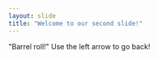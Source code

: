 ```yaml
---
layout: slide
title: "Welcome to our second slide!"
---
```

"Barrel roll!"
Use the left arrow to go back!
